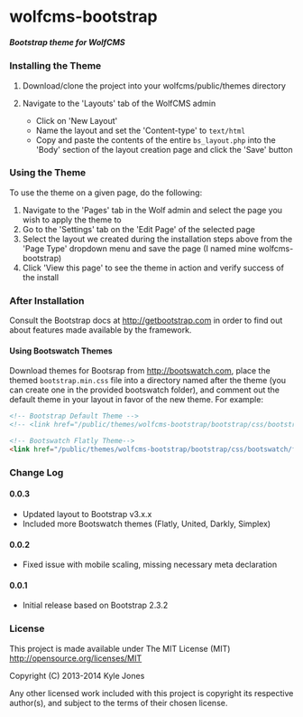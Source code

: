 wolfcms-bootstrap
=================

##### Bootstrap theme for WolfCMS

### Installing the Theme

1. Download/clone the project into your wolfcms/public/themes directory

2. Navigate to the 'Layouts' tab of the WolfCMS admin
   * Click on 'New Layout'
   * Name the layout and set the 'Content-type' to `text/html`
   * Copy and paste the contents of the entire `bs_layout.php` into the 'Body' section of the layout creation page and click the 'Save' button

### Using the Theme

To use the theme on a given page, do the following:

1. Navigate to the 'Pages' tab in the Wolf admin and select the page you wish to apply the theme to
2. Go to the 'Settings' tab on the 'Edit Page' of the selected page
3. Select the layout we created during the installation steps above from the 'Page Type' dropdown menu and save the page (I named mine wolfcms-bootstrap)
4. Click 'View this page' to see the theme in action and verify success of the install

### After Installation

Consult the Bootstrap docs at http://getbootstrap.com in order to find out about features made available by the framework.

#### Using Bootswatch Themes

Download themes for Bootsrap from http://bootswatch.com, place the themed `bootstrap.min.css` file into a directory named after the theme (you can create one in the provided bootswatch folder), and comment out the default theme in your layout in favor of the new theme.  For example:

```html
<!-- Bootstrap Default Theme -->
<!-- <link href="/public/themes/wolfcms-bootstrap/bootstrap/css/bootstrap.min.css" rel="stylesheet" media="screen"> -->

<!-- Bootswatch Flatly Theme-->
<link href="/public/themes/wolfcms-bootstrap/bootstrap/css/bootswatch/flatly/bootstrap.min.css" rel="stylesheet" media="screen">
```

### Change Log

#### 0.0.3

* Updated layout to Bootstrap v3.x.x
* Included more Bootswatch themes (Flatly, United, Darkly, Simplex)

#### 0.0.2

* Fixed issue with mobile scaling, missing necessary meta declaration

#### 0.0.1

* Initial release based on Bootstrap 2.3.2

### License

This project is made available under The MIT License (MIT)
http://opensource.org/licenses/MIT

Copyright (C) 2013-2014 Kyle Jones

Any other licensed work included with this project is copyright its respective author(s), and subject to the terms of their chosen license.
